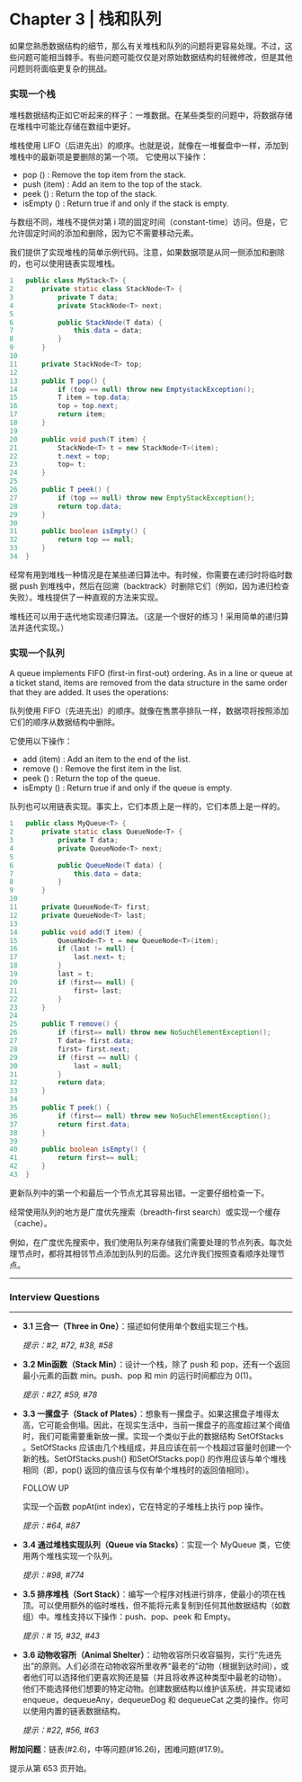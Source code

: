 # Chapter 3 | 栈和队列

如果您熟悉数据结构的细节，那么有关堆栈和队列的问题将更容易处理。不过，这些问题可能相当棘手。有些问题可能仅仅是对原始数据结构的轻微修改，但是其他问题则将面临更复杂的挑战。

### 实现一个栈

堆栈数据结构正如它听起来的样子：一堆数据。在某些类型的问题中，将数据存储在堆栈中可能比存储在数组中更好。

堆栈使用 LIFO（后进先出）的顺序。也就是说，就像在一堆餐盘中一样，添加到堆栈中的最新项是要删除的第一个项。
它使用以下操作：

- pop () : Remove the top item from the stack.
- push (item) : Add an item to the top of the stack.
- peek () : Return the top of the stack.
- isEmpty () : Return true if and only if the stack is empty.

与数组不同，堆栈不提供对第 i 项的固定时间（constant-time）访问。但是，它允许固定时间的添加和删除，因为它不需要移动元素。

我们提供了实现堆栈的简单示例代码。注意，如果数据项是从同一侧添加和删除的，也可以使用链表实现堆栈。

```java
1 	public class MyStack<T> {
2 		private static class StackNode<T> {
3 			private T data;
4 			private StackNode<T> next;
5
6 			public StackNode(T data) {
7 				this.data = data;
8 			}
9 		}
10
11 		private StackNode<T> top;
12
13 		public T pop() {
14 			if (top == null) throw new EmptystackException();
15 			T item = top.data;
16 			top = top.next;
17 			return item;
18 		}
19
20 		public void push(T item) {
21 			StackNode<T> t = new StackNode<T>(item);
22 			t.next = top;
23 			top= t;
24 		}
25
26 		public T peek() {
27 			if (top == null) throw new EmptyStackException();
28 			return top.data;
29 		}
30
31 		public boolean isEmpty() {
32 			return top == null;
33 		}
34 	}
```

经常有用到堆栈一种情况是在某些递归算法中。有时候，你需要在递归时将临时数据 push 到堆栈中，然后在回溯（backtrack）时删除它们（例如，因为递归检查失败）。堆栈提供了一种直观的方法来实现。

堆栈还可以用于迭代地实现递归算法。（这是一个很好的练习！采用简单的递归算法并迭代实现。）

### 实现一个队列

A queue implements FIFO (first-in first-out) ordering. As in a line or queue at a ticket stand, items are removed from the data structure in the same order that they are added.
It uses the operations:

队列使用 FIFO（先进先出）的顺序。就像在售票亭排队一样，数据项将按照添加它们的顺序从数据结构中删除。

它使用以下操作：

- add (item) : Add an item to the end of the list.
- remove () : Remove the first item in the list.
- peek () : Return the top of the queue.
- isEmpty () : Return true if and only if the queue is empty.

队列也可以用链表实现。事实上，它们本质上是一样的，它们本质上是一样的。

```java
1 	public class MyQueue<T> {
2 		private static class QueueNode<T> {
3 			private T data;
4 			private QueueNode<T> next;
5
6 			public QueueNode(T data) {
7 				this.data = data;
8 			}
9 		}
10
11 		private QueueNode<T> first;
12 		private QueueNode<T> last;
13
14 		public void add(T item) {
15 			QueueNode<T> t = new QueueNode<T>(item);
16 			if (last != null) {
17 				last.next= t;
18 			}
19 			last = t;
20 			if (first== null) {
21 				first= last;
22 			}
23 		}
24
25 		public T remove() {
26 			if (first== null) throw new NoSuchElementException();
27 			T data= first.data;
28 			first= first.next;
29 			if (first == null) {
30 				last = null;
31 			}
32 			return data;
33 		}
34
35 		public T peek() {
36 			if (first== null) throw new NoSuchElementException();
37 			return first.data;
38 		}
39
40 		public boolean isEmpty() {
41 			return first== null;
42 		}
43 	}
```

更新队列中的第一个和最后一个节点尤其容易出错。一定要仔细检查一下。

经常使用队列的地方是广度优先搜索（breadth-first search）或实现一个缓存（cache）。

例如，在广度优先搜索中，我们使用队列来存储我们需要处理的节点列表。每次处理节点时，都将其相邻节点添加到队列的后面。这允许我们按照查看顺序处理节点。

------

### Interview Questions

------

- **3.1 三合一（Three in One）**：描述如何使用单个数组实现三个栈。

  *提示：#2, #72, #38, #58*

  

- **3.2 Min函数（Stack Min）**：设计一个栈，除了 push 和 pop，还有一个返回最小元素的函数 min。push、pop 和 min 的运行时间都应为 0(1)。

  *提示：#27, #59, #78*

  

- **3.3 一摞盘子（Stack of Plates）**：想象有一摞盘子。如果这摞盘子堆得太高，它可能会倒塌。因此，在现实生活中，当前一摞盘子的高度超过某个阈值时，我们可能需要重新放一摞。实现一个类似于此的数据结构 SetOfStacks 。SetOfStacks 应该由几个栈组成，并且应该在前一个栈超过容量时创建一个新的栈。SetOfStacks.push() 和SetOfStacks.pop() 的作用应该与单个堆栈相同（即，pop() 返回的值应该与仅有单个堆栈时的返回值相同）。

  FOLLOW UP

  实现一个函数 popAt(int index)，它在特定的子堆栈上执行 pop 操作。

  *提示：#64, #87*

  

- **3.4 通过堆栈实现队列（Queue via Stacks）**：实现一个 MyQueue 类，它使用两个堆栈实现一个队列。

  *提示：#98, #774*

  

- **3.5 排序堆栈（Sort Stack）**：编写一个程序对栈进行排序，使最小的项在栈顶。可以使用额外的临时堆栈，但不能将元素复制到任何其他数据结构（如数组）中。堆栈支持以下操作：push、pop、peek 和 Empty。

  *提示：# 15, #32, #43*

  

- **3.6 动物收容所（Animal Shelter）**：动物收容所只收容猫狗，实行“先进先出”的原则。人们必须在动物收容所里收养“最老的”动物（根据到达时间），或者他们可以选择他们更喜欢狗还是猫（并且将收养这种类型中最老的动物）。他们不能选择他们想要的特定动物。创建数据结构以维护该系统，并实现诸如 enqueue，dequeueAny，dequeueDog 和 dequeueCat 之类的操作。你可以使用内置的链表数据结构。

  *提示：#22, #56, #63*



**附加问题**：链表(#2.6)，中等问题(#16.26)，困难问题(#17.9)。

提示从第 653 页开始。

